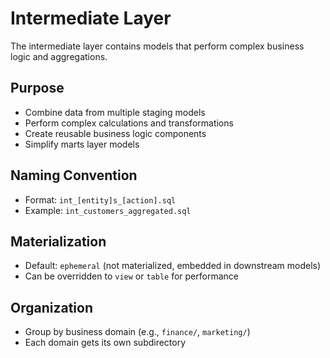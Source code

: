 # Intermediate Layer

The intermediate layer contains models that perform complex business logic and aggregations.

## Purpose
- Combine data from multiple staging models
- Perform complex calculations and transformations
- Create reusable business logic components
- Simplify marts layer models

## Naming Convention
- Format: `int_[entity]s_[action].sql`
- Example: `int_customers_aggregated.sql`

## Materialization
- Default: `ephemeral` (not materialized, embedded in downstream models)
- Can be overridden to `view` or `table` for performance

## Organization
- Group by business domain (e.g., `finance/`, `marketing/`)
- Each domain gets its own subdirectory
